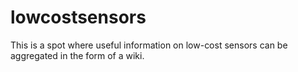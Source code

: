 # lowcostsensors
This is a spot where useful information on low-cost sensors can be aggregated in the form of a wiki.
